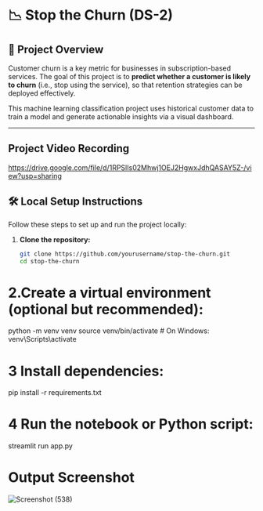 # 📉 Stop the Churn (DS-2)

## 📝 Project Overview

Customer churn is a key metric for businesses in subscription-based services. The goal of this project is to **predict whether a customer is likely to churn** (i.e., stop using the service), so that retention strategies can be deployed effectively.

This machine learning classification project uses historical customer data to train a model and generate actionable insights via a visual dashboard.

---

## Project Video Recording
https://drive.google.com/file/d/1RPSlIs02Mhwj1OEJ2HgwxJdhQASAY5Z-/view?usp=sharing

## 🛠️ Local Setup Instructions

Follow these steps to set up and run the project locally:

1. **Clone the repository:**
   ```bash
   git clone https://github.com/yourusername/stop-the-churn.git
   cd stop-the-churn
# 2.Create a virtual environment (optional but recommended):

python -m venv venv
source venv/bin/activate  # On Windows: venv\Scripts\activate

# 3 Install dependencies:

pip install -r requirements.txt

# 4 Run the notebook or Python script:
streamlit run app.py

# Output Screenshot 
![Screenshot (538)](https://github.com/user-attachments/assets/b738ffde-e16e-49b0-a686-5bedecada43b)

